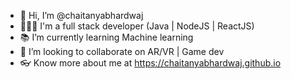 - 👋 Hi, I’m @chaitanyabhardwaj
- 👨🏻‍💻 I'm a full stack developer (Java | NodeJS | ReactJS)
- 📚 I’m currently learning Machine learning
- 🤝 I’m looking to collaborate on AR/VR | Game dev
- 👓 Know more about me at https://chaitanyabhardwaj.github.io

<!---
chaitanyabhardwaj/chaitanyabhardwaj is a ✨ special ✨ repository because its `README.md` (this file) appears on your GitHub profile.
You can click the Preview link to take a look at your changes.
--->

